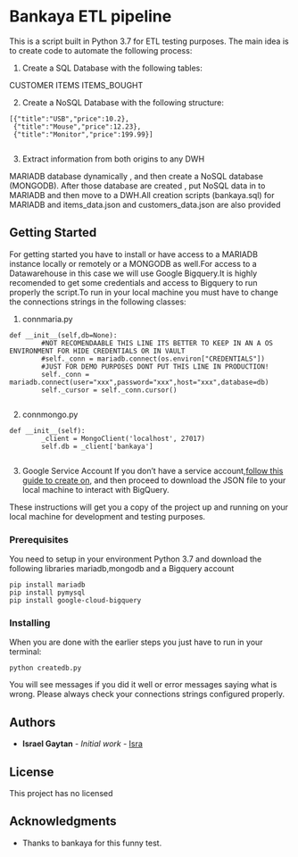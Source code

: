 # Bankaya ETL pipeline

This is a script built in Python 3.7 for ETL testing purposes. The main idea is to create code to automate the following process:
1. Create a SQL Database with the following tables:

CUSTOMER
ITEMS
ITEMS_BOUGHT

2. Create a NoSQL Database with the following structure:

```
[{"title":"USB","price":10.2},
 {"title":"Mouse","price":12.23},
 {"title":"Monitor","price":199.99}]
 
```

3. Extract information from both origins to any DWH

MARIADB database dynamically , and then create a NoSQL database (MONGODB). After those database are
created , put NoSQL data in to MARIADB and then move to a DWH.All creation scripts (bankaya.sql) for MARIADB and items_data.json and customers_data.json are also provided

## Getting Started

For getting started you have to install or have access to a MARIADB instance locally or remotely or a MONGODB as well.For access to a Datawarehouse in this case we will use Google Bigquery.It is highly recomended to get some credentials and access to Bigquery to run properly the script.To run in your local machine you must have to change the connections strings in the following classes:

1. connmaria.py 

```
def __init__(self,db=None):
        #NOT RECOMENDAABLE THIS LINE ITS BETTER TO KEEP IN AN A OS ENVIRONMENT FOR HIDE CREDENTIALS OR IN VAULT
        #self._conn = mariadb.connect(os.environ["CREDENTIALS"])
        #JUST FOR DEMO PURPOSES DONT PUT THIS LINE IN PRODUCTION!
        self._conn = mariadb.connect(user="xxx",password="xxx",host="xxx",database=db)
        self._cursor = self._conn.cursor()
 
```



2. connmongo.py

```
def __init__(self):
        _client = MongoClient('localhost', 27017)
        self.db = _client['bankaya']
 
```

3. Google Service Account
If you don’t have a service account,[follow this guide to create on](https://cloud.google.com/iam/docs/creating-managing-service-accounts), and then proceed to download the JSON file to your local machine to interact with BigQuery.

These instructions will get you a copy of the project up and running on your local machine for development and testing purposes.

### Prerequisites

You need to setup in your environment Python 3.7 and download the following libraries mariadb,mongodb and a Bigquery account

```
pip install mariadb
pip install pymysql
pip install google-cloud-bigquery
```

### Installing

When you are done with the earlier steps you just have to run in your terminal:


```
python createdb.py

```
You will see messages if you did it well or error messages saying what is wrong. Please always check your connections strings configured properly.

## Authors

* **Israel Gaytan** - *Initial work* - [Isra](https://github.com/isragaytan)

## License

This project has no licensed

## Acknowledgments

* Thanks to bankaya for this funny test.

